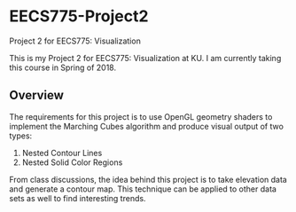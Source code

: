 # EECS775-Project2
Project 2 for EECS775: Visualization

This is my Project 2 for EECS775: Visualization at KU. 
I am currently taking this course in Spring of 2018.

## Overview

The requirements for this project is to use OpenGL geometry shaders to implement the Marching Cubes
algorithm and produce visual output of two types:

1. Nested Contour Lines
2. Nested Solid Color Regions

From class discussions, the idea behind this project is to take elevation data and generate a contour map.
This technique can be applied to other data sets as well to find interesting trends.
